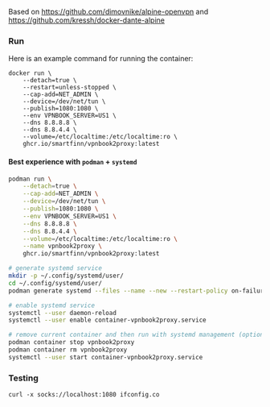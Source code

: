 Based on https://github.com/dimovnike/alpine-openvpn and https://github.com/kressh/docker-dante-alpine

### Run

Here is an example command for running the container:

```
docker run \
	--detach=true \
	--restart=unless-stopped \
	--cap-add=NET_ADMIN \
	--device=/dev/net/tun \
	--publish=1080:1080 \
	--env VPNBOOK_SERVER=US1 \
	--dns 8.8.8.8 \
	--dns 8.8.4.4 \
	--volume=/etc/localtime:/etc/localtime:ro \
	ghcr.io/smartfinn/vpnbook2proxy:latest
```

#### Best experience with `podman` + `systemd`

```sh
podman run \
	--detach=true \
	--cap-add=NET_ADMIN \
	--device=/dev/net/tun \
	--publish=1080:1080 \
	--env VPNBOOK_SERVER=US1 \
	--dns 8.8.8.8 \
	--dns 8.8.4.4 \
	--volume=/etc/localtime:/etc/localtime:ro \
	--name vpnbook2proxy \
	ghcr.io/smartfinn/vpnbook2proxy:latest

# generate systemd service
mkdir -p ~/.config/systemd/user/
cd ~/.config/systemd/user/
podman generate systemd --files --name --new --restart-policy on-failure vpnbook2proxy

# enable systemd service
systemctl --user daemon-reload
systemctl --user enable container-vpnbook2proxy.service

# remove current container and then run with systemd management (optionally, but recommended)
podman container stop vpnbook2proxy
podman container rm vpnbook2proxy
systemctl --user start container-vpnbook2proxy.service
```

### Testing

```
curl -x socks://localhost:1080 ifconfig.co
```
